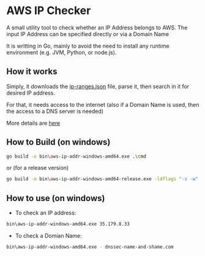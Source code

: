 # AWS IP Checker
A small utility tool to check whether an IP Address belongs to AWS. The input IP Address can be specified directly or via a Domain Name

It is writting in Go, mainly to avoid the need to install any runtime environment (e.g. JVM, Python, or node.js).

## How it works
Simply, it downloads the [ip-ranges.json](https://ip-ranges.amazonaws.com/ip-ranges.json) file, parse it, then search in it for desired IP address.

For that, it needs access to the internet (also if a Domain Name is used, then the access to a DNS server is needed)

More details are [here](https://docs.aws.amazon.com/general/latest/gr/aws-ip-ranges.html)
## How to Build (on windows)
```bash
go build -o bin\aws-ip-addr-windows-amd64.exe .\cmd
```
or (for a release version)
```bash
go build -o bin\aws-ip-addr-windows-amd64-release.exe -ldflags "-s -w" .\cmd
```

## How to use (on windows)
- To check an IP address:
```bash
bin\aws-ip-addr-windows-amd64.exe 35.179.8.33
```
- To check a Domian Name:
```bash
bin\aws-ip-addr-windows-amd64.exe - dnssec-name-and-shame.com
```